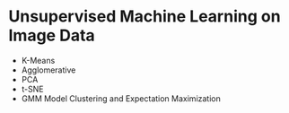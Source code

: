 # Unsupervised Machine Learning on Image Data
- K-Means
- Agglomerative  
- PCA
- t-SNE
- GMM Model Clustering and Expectation Maximization
